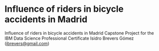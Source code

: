# Influence of riders in bicycle accidents in Madrid
Influence of riders in bicycle accidents in Madrid
Capstone Project for the IBM Data Science Professional Certificate
Isidro Brevers Gómez (ibrevers@gmail.com)

